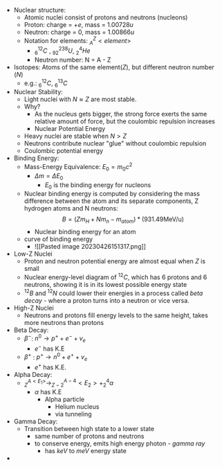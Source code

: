 - Nuclear structure:
	- Atomic nuclei consist of protons and neutrons (nucleons)
	- Proton: charge = $+e$, mass = $1.00728 u$  
	- Neutron: charge = $0$, mass = $1.00866 u$ 
	- Notation for elements: $_{A}^{Z}<element>$ 
		- $_{6}^{12}C$ , $^{238}_{92}U$, $^{4}_{2}He$
		- Neutron number: N = A - Z
- Isotopes: Atoms of the same element($Z$), but different neutron number ($N$)
	- e.g.: $^{12}_{6}C$, $^{13}_{6}C$
- Nuclear Stability: 
	- Light nuclei with $N \approx Z$ are most stable.
	- Why?
		- As the nucleus gets bigger, the strong force exerts the same relative amount of force, but the coulombic repulsion increases
		- Nuclear Potential Energy
	- Heavy nuclei are stable when $N \gt Z$
	- Neutrons contribute nuclear "glue" without coulombic repulsion
	- Coulombic potential energy
- Binding Energy:
	- Mass-Energy Equivalence: $E_{0} = m_{0}c^{2}$
		- $\Delta m = \Delta E_{0}$
			- $E_{0}$ is the binding energy for nucleons
	- Nuclear binding energy is computed by considering the mass difference between the atom and its separate components, Z hydrogen atoms and N neutrons: $$B = (Zm_{H} + Nm_{n} - m_{atom}) * (931.49 \text {MeV/u})$$
		- Nuclear binding energy for an atom
	- curve of binding energy
		- ![[Pasted image 20230426151317.png]]
- Low-Z Nuclei
	- Proton and neutron potential energy are almost equal when $Z$ is small
	- Nuclear energy-level diagram of $^{12}C$, which has 6 protons and 6 neutrons, showing it is in its lowest possible energy state
	- $^{12}B$ and $^{12}N$ could lower their energies in a process called *beta decay* - where a proton turns into a neutron or vice versa.
- High-Z Nuclei
	- Neutrons and protons fill energy levels to the same height, takes more neutrons than protons
- Beta Decay:
	- $\beta^{-}$: $n^{0} \rightarrow p^{+} + e^{-} + v_{e}$
		- $e^{-}$ has K.E
	- $\beta^{+}$ : $p^{+} \rightarrow n^{0} + e^{+} + v_{e}$
		- $e^{+}$ has K.E.
- Alpha Decay:
	- $_Z^{A<E_{1}>}\rightarrow _{Z-2}^{A-4}<E_{2}> + ^4_2\alpha$
		- $\alpha$ has K.E
			- Alpha particle
				- Helium nucleus
				- via tunneling
- Gamma Decay:
	- Transition between high state to a lower state
		- same number of protons and neutrons
		- to conserve energy, emits high energy photon -  *gamma ray*
			- has $keV$ to $meV$ energy state
- 